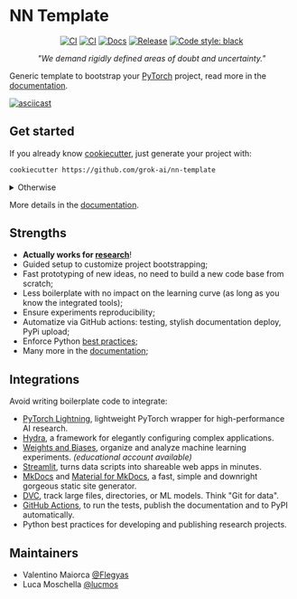# NN Template

<p align="center">
    <a href="https://github.com/grok-ai/nn-template/actions/workflows/test_suite.yml"><img alt="CI" src=https://github.com/grok-ai/nn-template/actions/workflows/test_suite.yml/badge.svg?branch=main></a>
    <a href="https://github.com/grok-ai/nn-template/actions/workflows/test_suite.yml"><img alt="CI" src=https://github.com/grok-ai/nn-template/actions/workflows/test_suite.yml/badge.svg?branch=develop></a>
    <a href="https://github.com/grok-ai/nn-template/actions/workflows/publish_docs.yml/badge.svg"><img alt="Docs" src=https://github.com/grok-ai/nn-template/actions/workflows/publish_docs.yml/badge.svg></a>
    <a href="https://pypi.org/project/nn-template-core/"><img alt="Release" src="https://img.shields.io/pypi/v/nn-template-core?label=nn-core"></a>
    <a href="https://black.readthedocs.io/en/stable/"><img alt="Code style: black" src="https://img.shields.io/badge/code%20style-black-000000.svg"></a>
</p>

[comment]: <> (<p align="center">)

[comment]: <> (    <a href="https://pytorch.org/get-started/locally/"><img alt="PyTorch" src="https://img.shields.io/badge/-PyTorch-red?logo=pytorch&labelColor=gray"></a>)

[comment]: <> (    <a href="https://pytorchlightning.ai/"><img alt="Lightning" src="https://img.shields.io/badge/code-Lightning-blueviolet"></a>)

[comment]: <> (    <a href="https://hydra.cc/"><img alt="Conf: hydra" src="https://img.shields.io/badge/conf-hydra-blue"></a>)

[comment]: <> (    <a href="https://wandb.ai/site"><img alt="Logging: wandb" src="https://img.shields.io/badge/logging-wandb-yellow"></a>)

[comment]: <> (    <a href="https://dvc.org/"><img alt="Conf: hydra" src="https://img.shields.io/badge/data-dvc-9cf"></a>)

[comment]: <> (    <a href="https://streamlit.io/"><img alt="UI: streamlit" src="https://img.shields.io/badge/ui-streamlit-orange"></a>)

[comment]: <> (</p>)

<p align="center">
    <i>
        "We demand rigidly defined areas of doubt and uncertainty."
    </i>
</p>


Generic template to bootstrap your [PyTorch](https://pytorch.org/get-started/locally/) project,
read more in the [documentation](https://grok-ai.github.io/nn-template).


[![asciicast](https://asciinema.org/a/475623.svg)](https://asciinema.org/a/475623)

## Get started

If you already know [cookiecutter](https://github.com/cookiecutter/cookiecutter), just generate your project with:

```bash
cookiecutter https://github.com/grok-ai/nn-template
```

<details>
<summary>Otherwise</summary>
Cookiecutter manages the setup stages and delivers to you a personalized ready to run project.

Install it with:
<pre><code>pip install cookiecutter
</code></pre>
</details>

More details in the [documentation](https://grok-ai.github.io/nn-template/latest/getting-started/generation/).

## Strengths

- **Actually works for [research](https://grok-ai.github.io/nn-template/latest/papers/)**!
- Guided setup to customize project bootstrapping;
- Fast prototyping of new ideas, no need to build a new code base from scratch;
- Less boilerplate with no impact on the learning curve (as long as you know the integrated tools);
- Ensure experiments reproducibility;
- Automatize via GitHub actions: testing, stylish documentation deploy, PyPi upload;
- Enforce Python [best practices](https://grok-ai.github.io/nn-template/latest/features/bestpractices/);
- Many more in the [documentation](https://grok-ai.github.io/nn-template/latest/features/nncore/);

## Integrations

Avoid writing boilerplate code to integrate:

- [PyTorch Lightning](https://github.com/PyTorchLightning/pytorch-lightning), lightweight PyTorch wrapper for high-performance AI research.
- [Hydra](https://github.com/facebookresearch/hydra), a framework for elegantly configuring complex applications.
- [Weights and Biases](https://wandb.ai/home), organize and analyze machine learning experiments. *(educational account available)*
- [Streamlit](https://streamlit.io/), turns data scripts into shareable web apps in minutes.
- [MkDocs](https://www.mkdocs.org/) and [Material for MkDocs](https://squidfunk.github.io/mkdocs-material/), a fast, simple and downright gorgeous static site generator.
- [DVC](https://dvc.org/doc/start/data-versioning), track large files, directories, or ML models. Think "Git for data".
- [GitHub Actions](https://github.com/features/actions), to run the tests, publish the documentation and to PyPI automatically.
- Python best practices for developing and publishing research projects.

## Maintainers

- Valentino Maiorca [@Flegyas](https://github.com/Flegyas)
- Luca Moschella [@lucmos](https://github.com/lucmos)
